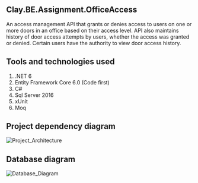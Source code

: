 ## Clay.BE.Assignment.OfficeAccess
An access management API that grants or denies access to users on one or more doors in an office based on their access level.
API also maintains history of door access attempts by users, whether the access was granted or denied.
Certain users have the authority to view door access history.

## Tools and technologies used
1. .NET 6
2. Entity Framework Core 6.0 (Code first)
3. C#
4. Sql Server 2016
5. xUnit
6. Moq

## Project dependency diagram
![Project_Architecture](https://user-images.githubusercontent.com/16301198/209124032-4f76aeb4-eed1-4a07-9477-eb25d1eb20cd.png)

## Database diagram
![Database_Diagram](https://user-images.githubusercontent.com/16301198/209124134-f901a934-60f4-467f-a2d4-1d4c8ef24901.png)


